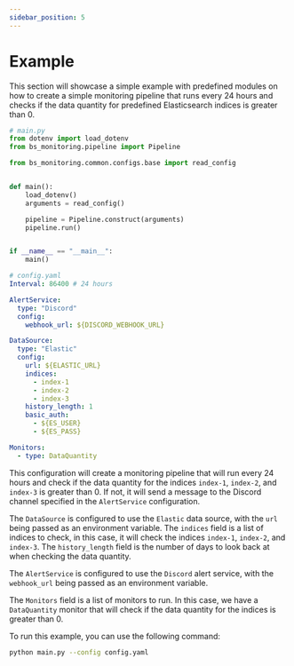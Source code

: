 ```yaml
---
sidebar_position: 5
---
```


# Example

This section will showcase a simple example with predefined modules on how to create a simple monitoring pipeline that runs every 24 hours and checks if the data quantity for predefined Elasticsearch indices is greater than 0.

```python
# main.py
from dotenv import load_dotenv
from bs_monitoring.pipeline import Pipeline

from bs_monitoring.common.configs.base import read_config


def main():
    load_dotenv()
    arguments = read_config()

    pipeline = Pipeline.construct(arguments)
    pipeline.run()


if __name__ == "__main__":
    main()
```


```yaml
# config.yaml
Interval: 86400 # 24 hours

AlertService:
  type: "Discord"
  config:
    webhook_url: ${DISCORD_WEBHOOK_URL}

DataSource:
  type: "Elastic"
  config:
    url: ${ELASTIC_URL}
    indices:
      - index-1
      - index-2
      - index-3
    history_length: 1
    basic_auth:
      - ${ES_USER}
      - ${ES_PASS}

Monitors:
  - type: DataQuantity
```

This configuration will create a monitoring pipeline that will run every 24 hours and check if the data quantity for the indices `index-1`, `index-2`, and `index-3` is greater than 0. If not, it will send a message to the Discord channel specified in the `AlertService` configuration. 

The `DataSource` is configured to use the `Elastic` data source, with the `url` being passed as an environment variable. The `indices` field is a list of indices to check, in this case, it will check the indices `index-1`, `index-2`, and `index-3`. The `history_length` field is the number of days to look back at when checking the data quantity.

The `AlertService` is configured to use the `Discord` alert service, with the `webhook_url` being passed as an environment variable.

The `Monitors` field is a list of monitors to run. In this case, we have a `DataQuantity` monitor that will check if the data quantity for the indices is greater than 0.

To run this example, you can use the following command:

```bash
python main.py --config config.yaml
```
